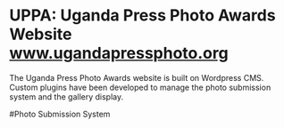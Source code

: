 # UPPA: Uganda Press Photo Awards Website www.ugandapressphoto.org
The Uganda Press Photo Awards website is built on Wordpress CMS. Custom plugins have been developed to manage the photo submission system and the gallery display.

#Photo Submission System





